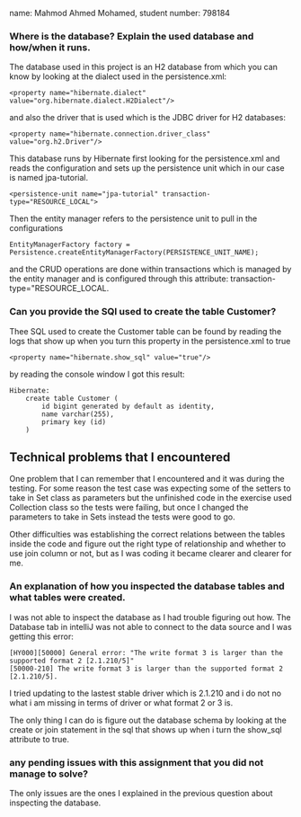 name: Mahmod Ahmed Mohamed,
student number: 798184

### Where is the database? Explain the used database and how/when it runs.
The database used in this project is an H2 database from which you can know by looking
at the dialect used in the persistence.xml:
```
<property name="hibernate.dialect" value="org.hibernate.dialect.H2Dialect"/>
```
and also the driver that is used which is the JDBC driver for H2 databases:
```
<property name="hibernate.connection.driver_class" value="org.h2.Driver"/>
```

This database runs by Hibernate first looking for the persistence.xml and reads the configuration
and sets up the persistence unit which in our case is named jpa-tutorial.
```
<persistence-unit name="jpa-tutorial" transaction-type="RESOURCE_LOCAL">
```
Then the entity manager refers to the persistence unit to pull in the configurations
```
EntityManagerFactory factory = Persistence.createEntityManagerFactory(PERSISTENCE_UNIT_NAME);
```
and the CRUD operations are done within transactions which is managed by the entity manager
and is configured through this attribute: transaction-type="RESOURCE_LOCAL.

### Can you provide the SQl used to create the table Customer?

Thee SQL used to create the Customer table can be found by reading the logs that show up
when you turn this property in the persistence.xml to true
```
<property name="hibernate.show_sql" value="true"/>
```
by reading the console window I got this result:
```
Hibernate: 
    create table Customer (
        id bigint generated by default as identity,
        name varchar(255),
        primary key (id)
    )
```

## Technical problems that I encountered
One problem that I can remember that I encountered and it was during the testing.
For some reason the test case was expecting some of the setters to take in Set class as parameters but the
unfinished code in the exercise used Collection class so the tests were failing, but once I changed the 
parameters to take in Sets instead the tests were good to go.

Other difficulties was establishing the correct relations between the tables inside the code and figure out the
right type of relationship and whether to use join column or not, but as I was coding it became clearer and clearer
for me.

### An explanation of how you inspected the database tables and what tables were created.
I was not able to inspect the database as I had trouble figuring out how. The Database tab in intelliJ
was not able to connect to the data source and I was getting this error:
```
[HY000][50000] General error: "The write format 3 is larger than the supported format 2 [2.1.210/5]"
[50000-210] The write format 3 is larger than the supported format 2 [2.1.210/5].
```
I tried updating to the lastest stable driver which is 2.1.210 and i do not no what i am missing in terms of driver
or what format 2 or 3 is. 

The only thing I can do is figure out the database schema by looking at the create or join statement in the sql
that shows up when i turn the show_sql attribute to true.

### any pending issues with this assignment that you did not manage to solve?
The only issues are the ones I explained in the previous question about inspecting the database. 

